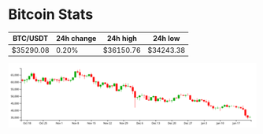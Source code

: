 # Bitcoin Stats

BTC/USDT|24h change|24h high|24h low|
|---|---|---|---|
|$35290.08|0.20%|$36150.76|$34243.38|

<img src="./chart.svg">
